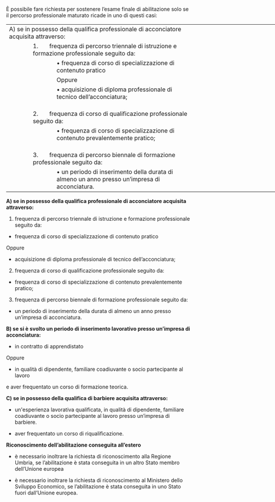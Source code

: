 È possibile fare richiesta per sostenere l’esame finale di abilitazione solo se il percorso professionale maturato ricade in uno di questi casi:

<table border="0" cellpadding="0" cellspacing="0" style="width: 768px;"><colgroup><col width="64" span="12" /> </colgroup>
<tbody>
<tr height="20">
<td height="20" class="xl65" colspan="8" width="512">A) se in possesso della qualifica professionale di acconciatore acquisita attraverso:</td>
</tr>
<tr height="20">
<td height="20"></td>
<td class="xl66" colspan="7">1.<span class="font6">       </span><span class="font5">frequenza di percorso triennale di istruzione e formazione professionale seguito da:</span></td>
</tr>
<tr height="20">
<td height="20"></td>
<td></td>
<td class="xl68" colspan="6">• frequenza di corso di specializzazione di contenuto pratico </td>
</tr>
<tr height="20">
<td height="20"></td>
<td></td>
<td class="xl67" colspan="2">Oppure</td>
<td></td>
<td></td>
<td></td>
<td></td>
</tr>
<tr height="20">
<td height="20"></td>
<td></td>
<td class="xl68" colspan="6">• acquisizione di diploma professionale di tecnico dell’acconciatura;</td>
</tr>
<tr height="20">
<td height="20"></td>
<td></td>
<td></td>
<td></td>
<td></td>
<td></td>
<td></td>
<td></td>
</tr>
<tr height="20">
<td height="20"></td>
<td class="xl66" colspan="7">2.<span class="font6">       </span><span class="font5">frequenza di corso di qualificazione professionale seguito da:</span></td>
</tr>
<tr height="20">
<td height="20"></td>
<td></td>
<td class="xl68" colspan="6">• frequenza di corso di specializzazione di contenuto prevalentemente pratico;</td>
</tr>
<tr height="20">
<td height="20"></td>
<td></td>
<td></td>
<td></td>
<td></td>
<td></td>
<td></td>
<td></td>
</tr>
<tr height="20">
<td height="20"></td>
<td class="xl66" colspan="7">3.<span class="font6">       </span><span class="font5">frequenza di percorso biennale di formazione professionale seguito da:</span></td>
</tr>
<tr height="20">
<td height="20"></td>
<td></td>
<td class="xl68" colspan="6">• un periodo di inserimento della durata di almeno un anno presso un’impresa di acconciatura.</td>
</tr>
</tbody>
</table>


**A) se in possesso della qualifica professionale di acconciatore acquisita attraverso:**

1. frequenza di percorso triennale di istruzione e formazione professionale seguito da:

- frequenza di corso di specializzazione di contenuto pratico

Oppure

- acquisizione di diploma professionale di tecnico dell’acconciatura;

2. frequenza di corso di qualificazione professionale seguito da:

- frequenza di corso di specializzazione di contenuto prevalentemente pratico;

3. frequenza di percorso biennale di formazione professionale seguito da:

- un periodo di inserimento della durata di almeno un anno presso un’impresa di acconciatura.

**B) se si è svolto un periodo di inserimento lavorativo presso un’impresa di acconciatura:**

- in contratto di apprendistato

Oppure

- in qualità di dipendente, familiare coadiuvante o socio partecipante al lavoro

e aver frequentato un corso di formazione teorica.

**C) se in possesso della qualifica di barbiere acquisita attraverso:**

- un'esperienza lavorativa qualificata, in qualità di dipendente, familiare coadiuvante o socio partecipante al lavoro presso un’impresa di barbiere.

- aver frequentato un corso di riqualificazione.


**Riconoscimento dell’abilitazione conseguita all’estero**

- è necessario inoltrare la richiesta di riconoscimento alla Regione Umbria, se l’abilitazione è stata conseguita in un altro Stato membro dell’Unione europea

- è necessario inoltrare la richiesta di riconoscimento al Ministero dello Sviluppo Economico, se l’abilitazione è stata conseguita in uno Stato fuori dall’Unione europea.

